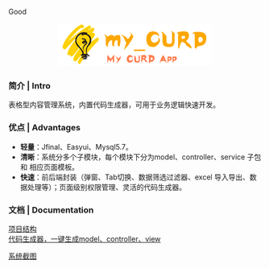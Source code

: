 <style>
/* a */
s:hover {
  color: #0a0a0a;
  text-shadow: 
    /* Color 1 */
    1px 1px #61b4de,
    /* Color 2 */
    2px 2px #91c467,
    /* Color 3 */
    3px 3px #f3a14b,
    /* Color 4 */
    4px 4px #e84c50,
    /* Color 5 */
    5px 5px #4e5965;
}
s {
  color: #ededed;
  font-family: Oswald;
  font-size: 4em;
  transition: 0.5s all ease;
  text-transform: uppercase;
  text-decoration: none;
  text-shadow: 
    /* Color 1 */
    1px 1px #61b4de, 2px 2px #61b4de, 3px 3px #61b4de, 4px 4px #61b4de, 5px 5px #61b4de,
    /* Color 2 */
    6px 6px #91c467, 7px 7px #91c467, 8px 8px #91c467, 9px 9px #91c467, 10px 10px #91c467,
    /* Color 3 */
    11px 11px #f3a14b, 12px 12px #f3a14b, 13px 13px #f3a14b, 14px 14px #f3a14b, 15px 15px #f3a14b,
    /* Color 4 */
    16px 16px #e84c50, 17px 17px #e84c50, 18px 18px #e84c50, 19px 19px #e84c50, 20px 20px #e84c50,
    /* Color 5 */
    21px 21px #4e5965, 22px 22px #4e5965, 23px 23px #4e5965, 24px 24px #4e5965, 25px 25px #4e5965;
}
</style>
<p class="s">Good</p>
<p align="center">
  <a href="https://github.com/qinyou/my_curd">
   <img alt="mycurd-Logo" src="./preview_img/gitlogo.png">
  </a>
</p>
 

### 简介 | Intro  

表格型内容管理系统，内置代码生成器，可用于业务逻辑快速开发。

### 优点 | Advantages  

- **轻量**：Jfinal、Easyui、Mysql5.7。
- **清晰**：系统分多个子模块，每个模块下分为model、controller、service 子包 和 相应页面模板。
- **快速**：前后端封装（弹窗、Tab切换、数据筛选过滤器、excel 导入导出、数据处理等）；页面级别权限管理、灵活的代码生成器。

### 文档 | Documentation
[项目结构](https://github.com/qinyou/my_curd/wiki/%E9%A1%B9%E7%9B%AE%E7%BB%93%E6%9E%84%E3%80%81%E4%BB%A3%E7%A0%81%E8%AF%B4%E6%98%8E)  
[代码生成器，一键生成model、controller、view](https://github.com/qinyou/my_curd/wiki/%E4%BB%A3%E7%A0%81%E7%94%9F%E6%88%90%E5%99%A8%E4%BD%BF%E7%94%A8%E6%96%B9%E6%B3%95)

[系统截图](https://github.com/qinyou/my_curd/wiki/%E7%B3%BB%E7%BB%9F%E6%88%AA%E5%9B%BE)
 
